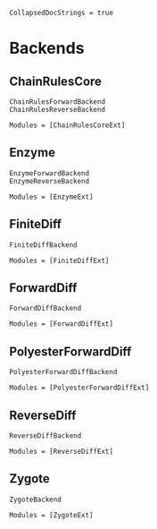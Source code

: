 ```@meta
CollapsedDocStrings = true
```

# Backends

## ChainRulesCore

```@docs
ChainRulesForwardBackend
ChainRulesReverseBackend
```

```@autodocs
Modules = [ChainRulesCoreExt]
```

## Enzyme

```@docs
EnzymeForwardBackend
EnzymeReverseBackend
```

```@autodocs
Modules = [EnzymeExt]
```

## FiniteDiff

```@docs
FiniteDiffBackend
```

```@autodocs
Modules = [FiniteDiffExt]
```

## ForwardDiff

```@docs
ForwardDiffBackend
```

```@autodocs
Modules = [ForwardDiffExt]
```

## PolyesterForwardDiff

```@docs
PolyesterForwardDiffBackend
```

```@autodocs
Modules = [PolyesterForwardDiffExt]
```

## ReverseDiff

```@docs
ReverseDiffBackend
```

```@autodocs
Modules = [ReverseDiffExt]
```

## Zygote

```@docs
ZygoteBackend
```

```@autodocs
Modules = [ZygoteExt]
```
